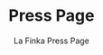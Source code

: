 ---
title: Press Page
subtitle: La Finka Press Page
description: Access to press content
featured_image: /images/mb/moonboom.jpeg
---